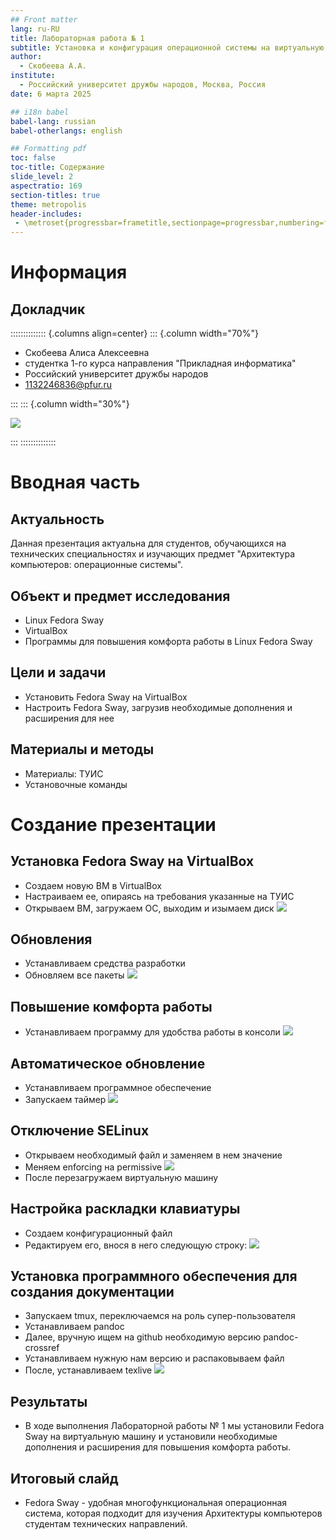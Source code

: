 ```yaml
---
## Front matter
lang: ru-RU
title: Лабораторная работа № 1
subtitle: Установка и конфигурация операционной системы на виртуальную машину
author:
  - Скобеева А.А.
institute:
  - Российский университет дружбы народов, Москва, Россия
date: 6 марта 2025

## i18n babel
babel-lang: russian
babel-otherlangs: english

## Formatting pdf
toc: false
toc-title: Содержание
slide_level: 2
aspectratio: 169
section-titles: true
theme: metropolis
header-includes:
 - \metroset{progressbar=frametitle,sectionpage=progressbar,numbering=fraction}
---
```


# Информация

## Докладчик

:::::::::::::: {.columns align=center}
::: {.column width="70%"}

  * Скобеева Алиса Алексеевна
  * студентка 1-го курса направления "Прикладная информатика"
  * Российский университет дружбы народов
  * [1132246836@pfur.ru](mailto:1132246836@pfur.ru)

:::
::: {.column width="30%"}

![](./image/skalisa.jpg)

:::
::::::::::::::

# Вводная часть

## Актуальность

Данная презентация актуальна для студентов, обучающихся на технических специальностях и изучающих предмет "Архитектура компьютеров: операционные системы". 

## Объект и предмет исследования

- Linux Fedora Sway
- VirtualBox
- Программы для повышения комфорта работы в Linux Fedora Sway

## Цели и задачи

- Установить Fedora Sway на VirtualBox
- Настроить Fedora Sway, загрузив необходимые дополнения и расширения для нее

## Материалы и методы

- Материалы: ТУИС
- Установочные команды

# Создание презентации

## Установка Fedora Sway на VirtualBox

- Создаем новую ВМ в VirtualBox
- Настраиваем ее, опираясь на требования указанные на ТУИС
- Открываем ВМ, загружаем ОС, выходим и изымаем диск
![](./image/3.png)

## Обновления

- Устанавливаем средства разработки
- Обновляем все пакеты
![](./image/6.png)

## Повышение комфорта работы

- Устанавливаем программу для удобства работы в консоли
![](./image/8.png)

## Автоматическое обновление

- Устанавливаем программное обеспечение
- Запускаем таймер
![](./image/10.png)

## Отключение SELinux

- Открываем необходимый файл и заменяем в нем значение
- Меняем enforcing на permissive
![](./image/12.png)
- После перезагружаем виртуальную машину

## Настройка раскладки клавиатуры

- Создаем конфигурационный файл
- Редактируем его, внося в него следующую строку:
![](./image/14.png)

## Установка программного обеспечения для создания документации

- Запускаем tmux, переключаемся на роль супер-пользователя 
- Устанавливаем pandoc
- Далее, вручную ищем на github необходимую версию pandoc-crossref
- Устанавливаем нужную нам версию и распаковываем файл
- После, устанавливаем texlive
![](./image/16.png)

## Результаты

- В ходе выполнения Лабораторной работы № 1 мы установили Fedora Sway на виртуальную машину и установили необходимые дополнения и расширения для повышения комфорта работы. 

## Итоговый слайд

- Fedora Sway - удобная многофункциональная операционная система, которая подходит для изучения Архитектуры компьютеров студентам технических направлений. 


